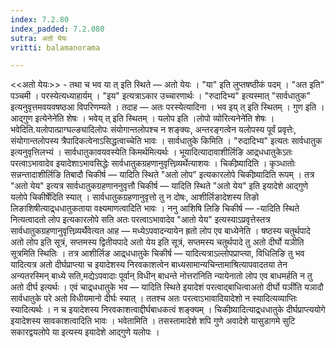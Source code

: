 ```yaml
---
index: 7.2.80
index_padded: 7.2.080
sutra: अतो येयः
vritti: balamanorama

---
```

<<अतो येयः>> - तथा च भव या त् इति स्थिते — अतो येयः । "या" इति लुप्तषष्ठीकं पदम् । "अत इति" पञ्चमी । परस्येत्यध्याहार्यम् । "इय" इत्यत्राऽकार उच्चारणार्थः । "रुदादिभ्य" इत्यस्मात् "सार्वधातुक" इत्यनुवृत्तमवयवषष्ठआ विपरिणम्यते । तदाह —  अतः परस्येत्यादिना । भव इय् त् इति स्थितम् । गुण इति ।आद्गुण इत्येनेने॑ति शेषः । भवेय् त् इति स्थितम् । यलोप इति ।लोपो व्योरित्यनेने॑ति शेषः । भवेदिति.यलोपात्प्राग्घल्ङ्यादिलोपः संयोगान्तलोपश्च न शङ्क्यः, अन्तरङ्गत्वेन यलोपस्य पूर्वं प्रवृत्तेः, संयोगान्तलोपस्य त्रैपादिकत्वेनाऽसिद्धत्वाच्चेति भावः । सार्वधातुके किमिति । "रुदादिभ्य" इत्यतः सार्वधातुक इत्यनुवृत्तिलभ्यं । सार्वधातुकावयवस्येति किमर्थमित्यर्थः । भूयादित्यादावाशीर्लिङि आद्र्धधातुकेऽतः परत्वाऽभावादेव इयादेशाऽभावसिद्धेः सार्वधातुकग्रहणानुवृत्तिव्र्यर्थेत्याशयः । चिकीष्र्यादिति । कृञ्धातोः सन्नन्तादाशीर्लिङि तिबादौ चिकीर्ष —  यादिति स्थिते "अतो लोप" इत्यकारलोपे चिकीष्र्यादिति रूपम् । तत्र "अतो येय" इत्यत्र सार्वधातुकग्रहणाननुवृत्तौ चिकीर्ष — यादिति स्थिते "अतो येय" इति इयादेशे आद्गुणे यलोपे चिकीर्षेदिति स्यात् । सार्वधातुकग्रहणानुवृत्तो तु न दोषः, आशीर्लिङादेशस्य तिङो लिङाशिषीत्याद्र्धधातुकताया वक्ष्यमाणत्वादिति भावः । ननु आशिषि लिङि चिकीर्ष — -यादिति स्थिते नित्यत्वादतो लोप इत्यकारलोपे सति अतः परत्वाऽभावादेव "आतो येय" इत्यस्याऽप्रवृत्तेस्तत्र सार्वधातुकग्रहणानुवृत्तिव्र्यर्थैवेत्यत आह — मध्येऽपवादन्यायेन ह्रतो लोप एव बाध्येनेति । षष्ठस्य चतुर्थपादे अतो लोप इति सूत्रं, सप्तमस्य द्वितीयपादे अतो येय इति सूत्रं, सप्तमस्य चतुर्थपादे तु अतो दीर्घो यञीति सूत्रमिति स्थितिः । तत्र आशीर्लिङ आद्र्धधातुके चिकीर्ष —  यादित्यत्राऽल्लोपप्राप्त्या, विधिलिङि तु भव यादित्यत्र अतो दीर्घप्राप्त्या च इयादेशस्य निरवकाशत्वेन बाध्यसामान्यचिन्तामाश्रित्यापवादतया तेन अन्यतरस्मिन् बाध्ये सति,मद्येऽपवादाः पूर्वान् विधीन् बाधन्ते नोत्तरा॑निति न्यायेनातो लोप एव बाधमर्हति न तु अतो दीर्घ इत्यर्थः । एवं चाद्र्धधातुके भव — यादिति स्थिते इयादेशं परत्वाद्बाधित्वाअतो दीर्घो यञी॑ति यञादौ सार्वधातुके परे अतो विधीयमानो दीर्घः स्यात् । ततश्च अतः परत्वाऽभावादियादेशो न स्यादित्यव्याप्तिः स्यादित्यर्थः । न च इयादेशस्य निरवकाशत्वाद्दीर्घबाधकत्वं शङ्क्यम् । चिकीष्र्यादित्याद्र्धधातुके दीर्घप्राप्त्ययोगे इयादेशस्य सावकाशत्वादिति भावः । भवेतामिति । तसस्तामादेशे शपि गुणे अवादेशे यासुडागमे सुटि सकारद्वयलोपे या इत्यस्य इयादेशे आद्गुणे यलोपः ।